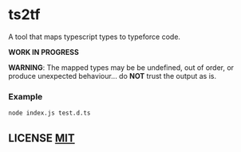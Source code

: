# ts2tf
A tool that maps typescript types to typeforce code.

**WORK IN PROGRESS**

**WARNING**: The mapped types may be be undefined, out of order, or produce unexpected behaviour... do **NOT** trust the output as is.


### Example
``` bash
node index.js test.d.ts
```

## LICENSE [MIT](LICENSE)
